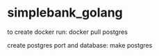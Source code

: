 # simplebank_golang
 
to create docker run:
  docker pull postgres

create postgres port and database:
  make postgres